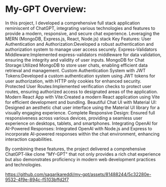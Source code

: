 # My-GPT Overview:
In this project, I developed a comprehensive full stack application reminiscent of ChatGPT, integrating various technologies and features to provide a modern, responsive, and secure chat experience. Leveraging the MERN (MongoDB, Express.js, React, Node.js) stack
Key Features:
User Authentication and Authorization:Developed a robust authentication and authorization system to manage user access securely.
Express-Validators Middleware:Implemented express-validators middleware for data validation, ensuring the integrity and validity of user inputs.
MongoDB for Chat Storage:Utilized MongoDB to store user chats, enabling efficient data retrieval and management.
Custom Authentication System with JWT Tokens:Developed a custom authentication system using JWT tokens for user authorization, with HTTP only cookies for enhanced security.
Protected User Routes:Implemented verification checks to protect user routes, ensuring authorized access to designated areas of the application.
Modern React App with Vite:Created a modern React application using Vite for efficient development and bundling.
Beautiful Chat UI with Material UI:
Designed an aesthetic chat user interface using the Material UI library for a visually engaging experience.
Complete Responsive Design:
Ensured full responsiveness across various devices, providing a seamless user experience on desktops, tablets, and smartphones.
Integrating OpenAI for AI-Powered Responses:
Integrated OpenAI with Node.js and Express to incorporate AI-powered responses within the chat environment, enhancing interaction capabilities.

By combining these features, the project delivered a comprehensive ChatGPT-like clone "MY-GPT" that not only provides a rich chat experience but also demonstrates proficiency in modern web development practices and technologies.


https://github.com/sagarikareddi/my-gpt/assets/81488244/5c32280e-9532-4f9e-894c-f5103bffd2f7

